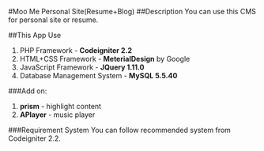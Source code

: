 #Moo Me
Personal Site(Resume+Blog)
##Description
You can use this CMS for personal site or resume.

##This App Use
1. PHP Framework - **Codeigniter 2.2**
2. HTML+CSS Framework - **MeterialDesign** by Google
3. JavaScript Framework - **JQuery 1.11.0**
4. Database Management System - **MySQL 5.5.40**

###Add on:
1. **prism** - highlight content
2. **APlayer** - music player

###Requirement System
You can follow recommended system from Codeigniter 2.2.
